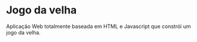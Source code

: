 # Jogo da velha

Aplicação Web totalmente baseada em HTML e Javascript que constrói um jogo da velha.
